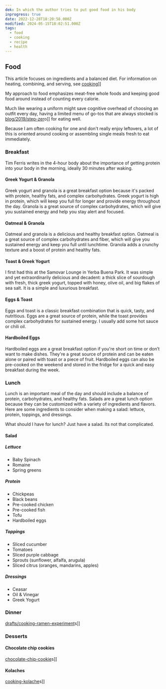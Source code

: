 ```yaml
---
dek: In which the author tries to put good food in his body
inprogress: true
date: 2022-12-28T18:20:58.000Z
modified: 2024-05-15T18:02:51.000Z
tags:
  - food
  - cooking
  - recipe
  - health
---
```


## Food

This article focuses on ingredients and a balanced diet. For information on heating, combining, and serving, see [cookin](cookin)g]]

My approach to food emphasizes meat-free whole foods and keeping good food around instead of counting every calorie.

Much like wearing a uniform might save cognitive overhead of choosing an outfit every day, having a limited menu of go-tos that are always stocked is [blog/2019/step-zer](blog/2019/step-zer)o]] for eating well.

Because I am often cooking for one and don't really enjoy leftovers, a lot of this is oriented around cooking or assembling single meals fresh to eat immediately.

### Breakfast

Tim Ferris writes in the 4-hour body about the importance of getting protein into your body in the morning, ideally 30 minutes after waking.

#### Greek Yogurt & Granola

Greek yogurt and granola is a great breakfast option because it's packed with protein, healthy fats, and complex carbohydrates. Greek yogurt is high in protein, which will keep you full for longer and provide energy throughout the day. Granola is a great source of complex carbohydrates, which will give you sustained energy and help you stay alert and focused.

#### Oatmeal & Granola

Oatmeal and granola is a delicious and healthy breakfast option. Oatmeal is a great source of complex carbohydrates and fiber, which will give you sustained energy and keep you full until lunchtime. Granola adds a crunchy texture and a boost of protein and healthy fats.

#### Toast & Greek Yogurt

I first had this at the Samovar Lounge in Yerba Buena Park. It was simple and yet extraordinarily delicious and decadent: a thick slice of sourdough with fresh, thick greek yogurt, topped with honey, olive oil, and big flakes of sea salt. It is a simple and luxurious breakfast.

#### Eggs & Toast

Eggs and toast is a classic breakfast combination that is quick, tasty, and nutritious. Eggs are a great source of protein, while the toast provides complex carbohydrates for sustained energy. I usually add some hot sauce or chili oil.

#### Hardboiled Eggs

Hardboiled eggs are a great breakfast option if you're short on time or don’t want to make dishes. They're a great source of protein and can be eaten alone or paired with toast or a piece of fruit. Hardboiled eggs can also be pre-cooked on the weekend and stored in the fridge for a quick and easy breakfast during the week.

### Lunch

Lunch is an important meal of the day and should include a balance of protein, carbohydrates, and healthy fats. Salads are a great lunch option because they can be customized with a variety of ingredients and flavors. Here are some ingredients to consider when making a salad: lettuce, protein, toppings, and dressings.

What should I have for lunch? Just have a salad. Its not that complicated.

#### Salad
##### Lettuce
- Baby Spinach
- Romaine
- Spring greens
##### Protein
- Chickpeas
- Black beans
- Pre-cooked chicken
- Pre-cooked fish
- Tofu
- Hardboiled eggs
##### Toppings
- Sliced cucumber
- Tomatoes
- Sliced purple cabbage
- Sprouts (sunflower, alfalfa, arugula)
- Sliced citrus (oranges, mandarins, apples)
##### Dressings
- Ceasar
- Oil & Vinegar
- Greek Yogurt

### Dinner

[drafts/cooking-ramen-experiment](drafts/cooking-ramen-experiment)s]]

### Desserts
#### Chocolate chip cookies

[chocolate-chip-cookie](chocolate-chip-cookie)s]]

#### Kolaches

[cooking-kolache](cooking-kolache)s]]
